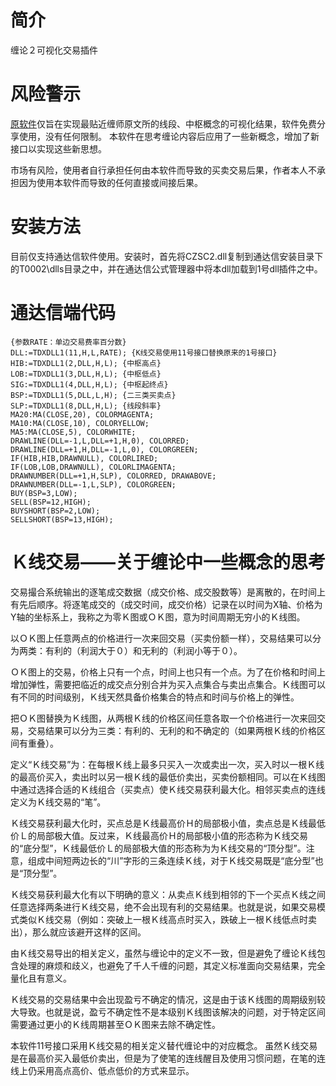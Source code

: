 # 简介

缠论２可视化交易插件

# 风险警示

[原软件](https://github.com/neuks/Indicator)仅旨在实现最贴近缠师原文所的线段、中枢概念的可视化结果，软件免费分享使用，没有任何限制。
本软件在思考缠论内容后应用了一些新概念，增加了新接口以实现这些新思想。

市场有风险，使用者自行承担任何由本软件而导致的买卖交易后果，作者本人不承担因为使用本软件而导致的任何直接或间接后果。

# 安装方法

目前仅支持通达信软件使用。安装时，首先将CZSC2.dll复制到通达信安装目录下的T0002\dlls目录之中，并在通达信公式管理器中将本dll加载到1号dll插件之中。

# 通达信端代码

```text
{参数RATE：单边交易费率百分数}
DLL:=TDXDLL1(11,H,L,RATE); {K线交易使用11号接口替换原来的1号接口}
HIB:=TDXDLL1(2,DLL,H,L); {中枢高点}
LOB:=TDXDLL1(3,DLL,H,L); {中枢低点}
SIG:=TDXDLL1(4,DLL,H,L); {中枢起终点}
BSP:=TDXDLL1(5,DLL,L,H); {二三类买卖点}
SLP:=TDXDLL1(8,DLL,H,L); {线段斜率}
MA20:MA(CLOSE,20), COLORMAGENTA;
MA10:MA(CLOSE,10), COLORYELLOW;
MA5:MA(CLOSE,5), COLORWHITE;
DRAWLINE(DLL=-1,L,DLL=+1,H,0), COLORRED;
DRAWLINE(DLL=+1,H,DLL=-1,L,0), COLORGREEN;
IF(HIB,HIB,DRAWNULL), COLORLIRED;
IF(LOB,LOB,DRAWNULL), COLORLIMAGENTA;
DRAWNUMBER(DLL=+1,H,SLP), COLORRED, DRAWABOVE;
DRAWNUMBER(DLL=-1,L,SLP), COLORGREEN;
BUY(BSP=3,LOW);
SELL(BSP=12,HIGH);
BUYSHORT(BSP=2,LOW);
SELLSHORT(BSP=13,HIGH);
```

# Ｋ线交易——关于缠论中一些概念的思考

交易撮合系统输出的逐笔成交数据（成交价格、成交股数等）是离散的，在时间上有先后顺序。将逐笔成交的（成交时间，成交价格）记录在以时间为X轴、价格为Y轴的坐标系上，我称之为零Ｋ图或ＯＫ图，意为时间周期无穷小的Ｋ线图。

以ＯＫ图上任意两点的价格进行一次来回交易（买卖份额一样），交易结果可以分为两类：有利的（利润大于０）和无利的（利润小等于０）。

ＯＫ图上的交易，价格上只有一个点，时间上也只有一个点。为了在价格和时间上增加弹性，需要把临近的成交点分别合并为买入点集合与卖出点集合。Ｋ线图可以有不同的时间级别，Ｋ线天然具备价格集合的特点和时间与价格上的弹性。

把ＯＫ图替换为Ｋ线图，从两根Ｋ线的价格区间任意各取一个价格进行一次来回交易，交易结果可以分为三类：有利的、无利的和不确定的（如果两根Ｋ线的价格区间有重叠）。

定义“Ｋ线交易”为：在每根Ｋ线上最多只买入一次或卖出一次，买入时以一根Ｋ线的最高价买入，卖出时以另一根Ｋ线的最低价卖出，买卖份额相同。可以在Ｋ线图中通过选择合适的Ｋ线组合（买卖点）使Ｋ线交易获利最大化。相邻买卖点的连线定义为Ｋ线交易的“笔”。

Ｋ线交易获利最大化时，买点总是Ｋ线最高价Ｈ的局部极小值，卖点总是Ｋ线最低价Ｌ的局部极大值。反过来，Ｋ线最高价Ｈ的局部极小值的形态称为Ｋ线交易的“底分型”，Ｋ线最低价Ｌ的局部极大值的形态称为为Ｋ线交易的“顶分型”。注意，组成中间短两边长的“川”字形的三条连续Ｋ线，对于Ｋ线交易既是“底分型”也是“顶分型”。

Ｋ线交易获利最大化有以下明确的意义：从卖点Ｋ线到相邻的下一个买点Ｋ线之间任意选择两条进行Ｋ线交易，绝不会出现有利的交易结果。也就是说，如果交易模式类似Ｋ线交易（例如：突破上一根Ｋ线高点时买入，跌破上一根Ｋ线低点时卖出），那么就应该避开这样的区间。

由Ｋ线交易导出的相关定义，虽然与缠论中的定义不一致，但是避免了缠论Ｋ线包含处理的麻烦和歧义，也避免了千人千缠的问题，其定义标准面向交易结果，完全量化且有意义。

Ｋ线交易的交易结果中会出现盈亏不确定的情况，这是由于该Ｋ线图的周期级别较大导致。也就是说，盈亏不确定性不是本级别Ｋ线图该解决的问题，对于特定区间需要通过更小的Ｋ线周期甚至ＯＫ图来去除不确定性。

本软件11号接口采用Ｋ线交易的相关定义替代缠论中的对应概念。
虽然Ｋ线交易是在最高价买入最低价卖出，但是为了使笔的连线醒目及使用习惯问题，在笔的连线上仍采用高点高价、低点低价的方式来显示。
